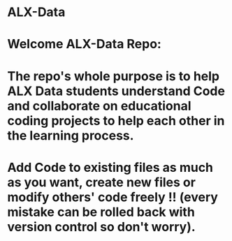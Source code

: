 # ALX-Data


# Welcome ALX-Data Repo:
# The repo's whole purpose is to help ALX Data students understand Code and collaborate on educational coding projects to help each other in the learning process.
# Add Code to existing files as much as you want, create new files or modify others' code freely !! (every mistake can be rolled back with version control so don't worry).
